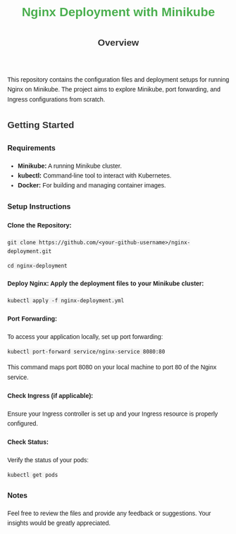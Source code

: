 <!DOCTYPE html>
<html lang="en">
<head>
    <meta charset="UTF-8">
    <meta name="viewport" content="width=device-width, initial-scale=1.0">
    <title>Nginx Deployment with Minikube</title>
    <style>
        body {
            font-family: Arial, sans-serif;
            line-height: 1.6;
        }
        h1 {
            color: #4CAF50; /* Green */
        }
        h2 {
            color: #333; /* Darker text for subheadings */
        }
        code {
            background-color: #f4f4f4;
            padding: 2px 4px;
            border-radius: 4px;
        }
    </style>
</head>
<body>

<header>
    <h1>Nginx Deployment with Minikube</h1>
    <h2>Overview</h2>
</header>

<p>This repository contains the configuration files and deployment setups for running Nginx on Minikube. The project aims to explore Minikube, port forwarding, and Ingress configurations from scratch.</p>

<h2>Getting Started</h2>

<h3>Requirements</h3>
<ul>
    <li><strong>Minikube:</strong> A running Minikube cluster.</li>
    <li><strong>kubectl:</strong> Command-line tool to interact with Kubernetes.</li>
    <li><strong>Docker:</strong> For building and managing container images.</li>
</ul>

<h3>Setup Instructions</h3>

<h4>Clone the Repository:</h4>
<pre><code>git clone https://github.com/&lt;your-github-username&gt;/nginx-deployment.git</code></pre>
<pre><code>cd nginx-deployment</code></pre>

<h4>Deploy Nginx: Apply the deployment files to your Minikube cluster:</h4>
<pre><code>kubectl apply -f nginx-deployment.yml</code></pre>

<h4>Port Forwarding:</h4>
<p>To access your application locally, set up port forwarding:</p>
<pre><code>kubectl port-forward service/nginx-service 8080:80</code></pre>
<p>This command maps port 8080 on your local machine to port 80 of the Nginx service.</p>

<h4>Check Ingress (if applicable):</h4>
<p>Ensure your Ingress controller is set up and your Ingress resource is properly configured.</p>

<h4>Check Status:</h4>
<p>Verify the status of your pods:</p>
<pre><code>kubectl get pods</code></pre>

<h3>Notes</h3>
<p>Feel free to review the files and provide any feedback or suggestions. Your insights would be greatly appreciated.</p>

</body>
</html>
